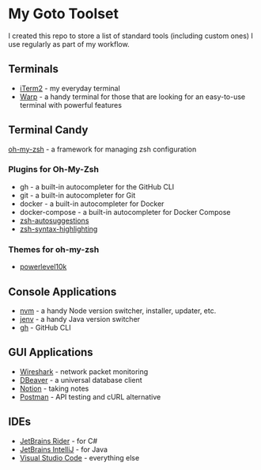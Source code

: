 # My Goto Toolset

I created this repo to store a list of standard tools (including custom ones) I use regularly as part of my workflow.

## Terminals
- [iTerm2](https://iterm2.com/) - my everyday terminal
- [Warp](https://www.warp.dev/) - a handy terminal for those that are looking for an easy-to-use terminal with powerful features

## Terminal Candy
[oh-my-zsh](https://ohmyz.sh/) - a framework for managing zsh configuration

### Plugins for Oh-My-Zsh
- gh - a built-in autocompleter for the GitHub CLI
- git - a built-in autocompleter for Git
- docker - a built-in autocompleter for Docker
- docker-compose - a built-in autocompleter for Docker Compose
- [zsh-autosuggestions](https://github.com/zsh-users/zsh-autosuggestions)
- [zsh-syntax-highlighting](https://github.com/zsh-users/zsh-syntax-highlighting)

### Themes for oh-my-zsh
- [powerlevel10k](https://github.com/romkatv/powerlevel10k)

## Console Applications
- [nvm](https://github.com/nvm-sh/nvm) - a handy Node version switcher, installer, updater, etc.
- [jenv](https://github.com/jenv/jenv) - a handy Java version switcher
- [gh](https://cli.github.com/) - GitHub CLI

## GUI Applications
- [Wireshark](https://www.wireshark.org/) - network packet monitoring
- [DBeaver](https://dbeaver.io/) - a universal database client
- [Notion](https://www.notion.so/) - taking notes
- [Postman](https://www.postman.com/) - API testing and cURL alternative

## IDEs
- [JetBrains Rider](https://www.jetbrains.com/rider/) - for C#
- [JetBrains IntelliJ](https://www.jetbrains.com/idea/) - for Java
- [Visual Studio Code](https://code.visualstudio.com/) - everything else
